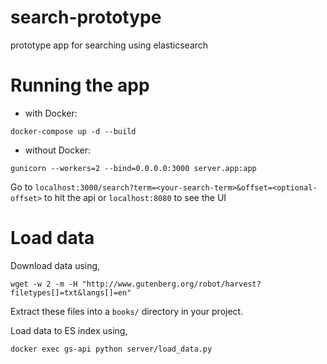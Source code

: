 # search-prototype
prototype app for searching using elasticsearch

# Running the app

- with Docker:

 `docker-compose up -d --build`

- without Docker:

 `gunicorn --workers=2 --bind=0.0.0.0:3000 server.app:app`
 
 Go to `localhost:3000/search?term=<your-search-term>&offset=<optional-offset>` to hit the api
 or `localhost:8080` to see the UI 
 
# Load data
 
Download data using,
 
`wget -w 2 -m -H "http://www.gutenberg.org/robot/harvest?filetypes[]=txt&langs[]=en"`

Extract these files into a `books/` directory in your project.

Load data to ES index using,

`docker exec gs-api python server/load_data.py`
 
